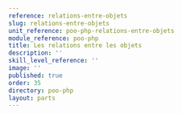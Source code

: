 ```yaml
---
reference: relations-entre-objets
slug: relations-entre-objets
unit_reference: poo-php-relations-entre-objets
module_reference: poo-php
title: Les relations entre les objets
description: ''
skill_level_reference: ''
image: ''
published: true
order: 35
directory: poo-php
layout: parts
---
```


